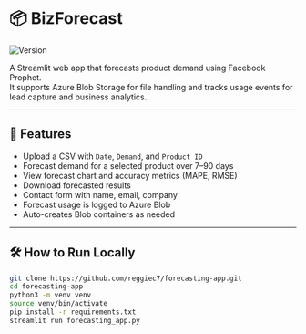 # 📦 BizForecast

![Version](https://img.shields.io/badge/version-v1.3-blue)

A Streamlit web app that forecasts product demand using Facebook Prophet.  
It supports Azure Blob Storage for file handling and tracks usage events for lead capture and business analytics.

---

## 🚀 Features

- Upload a CSV with `Date`, `Demand`, and `Product ID`
- Forecast demand for a selected product over 7–90 days
- View forecast chart and accuracy metrics (MAPE, RMSE)
- Download forecasted results
- Contact form with name, email, company
- Forecast usage is logged to Azure Blob
- Auto-creates Blob containers as needed

---

## 🛠 How to Run Locally

```bash
git clone https://github.com/reggiec7/forecasting-app.git
cd forecasting-app
python3 -m venv venv
source venv/bin/activate
pip install -r requirements.txt
streamlit run forecasting_app.py
